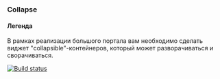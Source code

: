 ### Collapse

#### Легенда

В рамках реализации большого портала вам необходимо сделать виджет "collapsible"-контейнеров, который может разворачиваться и сворачиваться.


[![Build status](https://ci.appveyor.com/api/projects/status/ms4s85q2uih34w35?svg=true)](https://ci.appveyor.com/project/jigaji/ahj-9)
